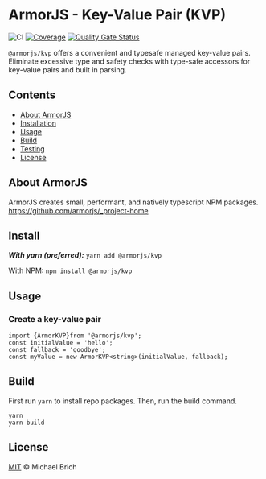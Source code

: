 # ArmorJS - Key-Value Pair (KVP)

![CI](https://github.com/armorjs/kvp/workflows/CI/badge.svg?branch=master) [![Coverage](https://sonarcloud.io/api/project_badges/measure?project=armorjs_kvp&metric=coverage)](https://sonarcloud.io/dashboard?id=armorjs_kvp) [![Quality Gate Status](https://sonarcloud.io/api/project_badges/measure?project=armorjs_kvp&metric=alert_status)](https://sonarcloud.io/dashboard?id=armorjs_kvp)

`@armorjs/kvp` offers a convenient and typesafe managed key-value pairs. Eliminate excessive type and safety checks with type-safe accessors for key-value pairs and built in parsing.

## Contents

-   [About ArmorJS](#about-armorjs)
-   [Installation](#Installation)
-   [Usage](#usage)
-   [Build](#build)
-   [Testing](#testing)
-   [License](#license)

## About ArmorJS

ArmorJS creates small, performant, and natively typescript NPM packages. 
https://github.com/armorjs/_project-home

## Install

**_With yarn (preferred):_**
`yarn add @armorjs/kvp`

With NPM:
`npm install @armorjs/kvp`

## Usage

### Create a key-value pair
```
import {ArmorKVP}from '@armorjs/kvp';
const initialValue = 'hello';
const fallback = 'goodbye';
const myValue = new ArmorKVP<string>(initialValue, fallback);
```

## Build
First run `yarn` to install repo packages. Then, run the build command.
```
yarn
yarn build
```

## License

[MIT](LICENSE) &copy; Michael Brich
